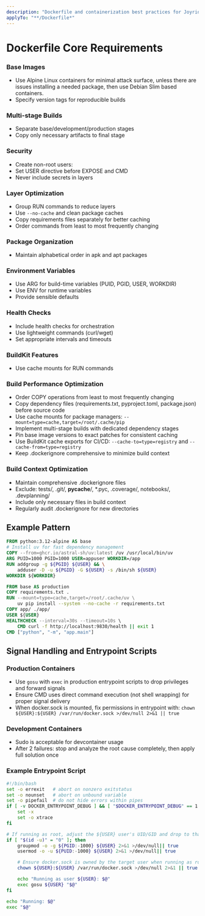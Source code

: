 ```yaml
---
description: "Dockerfile and containerization best practices for Joyride DNS Service"
applyTo: "**/Dockerfile*"
---
```


# Dockerfile Core Requirements

### Base Images
- Use Alpine Linux containers for minimal attack surface, unless there are issues installing a needed package, then use Debian Slim based containers.
- Specify version tags for reproducible builds

### Multi-stage Builds
- Separate base/development/production stages
- Copy only necessary artifacts to final stage

### Security
- Create non-root users: 
- Set USER directive before EXPOSE and CMD
- Never include secrets in layers

### Layer Optimization
- Group RUN commands to reduce layers
- Use `--no-cache` and clean package caches
- Copy requirements files separately for better caching
- Order commands from least to most frequently changing

### Package Organization  
- Maintain alphabetical order in apk and apt packages

### Environment Variables
- Use ARG for build-time variables (PUID, PGID, USER, WORKDIR)
- Use ENV for runtime variables
- Provide sensible defaults

### Health Checks
- Include health checks for orchestration
- Use lightweight commands (curl/wget)
- Set appropriate intervals and timeouts

### BuildKit Features
- Use cache mounts for RUN commands

### Build Performance Optimization
- Order COPY operations from least to most frequently changing
- Copy dependency files (requirements.txt, pyproject.toml, package.json) before source code
- Use cache mounts for package managers: `--mount=type=cache,target=/root/.cache/pip`
- Implement multi-stage builds with dedicated dependency stages
- Pin base image versions to exact patches for consistent caching
- Use BuildKit cache exports for CI/CD: `--cache-to=type=registry` and `--cache-from=type=registry`
- Keep .dockerignore comprehensive to minimize build context

### Build Context Optimization
- Maintain comprehensive .dockerignore files
- Exclude: tests/, .git/, __pycache__/, *.pyc, .coverage/, notebooks/, .devplanning/
- Include only necessary files in build context
- Regularly audit .dockerignore for new directories

## Example Pattern

```dockerfile
FROM python:3.12-alpine AS base
# Install uv for fast dependency management
COPY --from=ghcr.io/astral-sh/uv:latest /uv /usr/local/bin/uv
ARG PUID=1000 PGID=1000 USER=appuser WORKDIR=/app
RUN addgroup -g ${PGID} ${USER} && \
    adduser -D -u ${PGID} -G ${USER} -s /bin/sh ${USER}
WORKDIR ${WORKDIR}

FROM base AS production
COPY requirements.txt .
RUN --mount=type=cache,target=/root/.cache/uv \
    uv pip install --system --no-cache -r requirements.txt
COPY app/ ./app/
USER ${USER}
HEALTHCHECK --interval=30s --timeout=10s \
    CMD curl -f http://localhost:9830/health || exit 1
CMD ["python", "-m", "app.main"]
```

## Signal Handling and Entrypoint Scripts

### Production Containers
- Use `gosu` with `exec` in production entrypoint scripts to drop privileges and forward signals
- Ensure CMD uses direct command execution (not shell wrapping) for proper signal delivery
- When docker.sock is mounted, fix permissions in entrypoint with: `chown ${USER}:${USER} /var/run/docker.sock >/dev/null 2>&1 || true`

### Development Containers
- Sudo is acceptable for devcontainer usage
- After 2 failures: stop and analyze the root cause completely, then apply full solution once

### Example Entrypoint Script
```bash
#!/bin/bash
set -o errexit   # abort on nonzero exitstatus
set -o nounset   # abort on unbound variable
set -o pipefail  # do not hide errors within pipes
if [ -v DOCKER_ENTRYPOINT_DEBUG ] && [ "$DOCKER_ENTRYPOINT_DEBUG" == 1 ]; then
    set -x
    set -o xtrace
fi

# If running as root, adjust the ${USER} user's UID/GID and drop to that user
if [ "$(id -u)" = "0" ]; then
    groupmod -o -g ${PGID:-1000} ${USER} 2>&1 >/dev/null|| true
    usermod -o -u ${PUID:-1000} ${USER} 2>&1 >/dev/null|| true

    # Ensure docker.sock is owned by the target user when running as root
    chown ${USER}:${USER} /var/run/docker.sock >/dev/null 2>&1 || true

    echo "Running as user ${USER}: $@"
    exec gosu ${USER} "$@"
fi

echo "Running: $@"
exec "$@"
```
